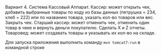 Вариант 4. Система Кассовый Аппарат. 
Кассир: может открыть чек, добавить выбранные товары по коду из базы данных (петрушка = 234, хлеб = 222) или
по названию товара, указать кол-во товаров или вес. Закрыть чек. 
Старший кассир: может отменить чек, отменить один товар в чеке и вернуть деньги
покупателю. Сделать X и Z отчеты. 
Товаровед: может создавать товары и указывать их кол-во на складе.

Для запуска приложения выполнить команду `mvn tomcat7:run` в командной строке